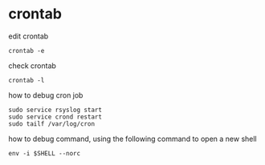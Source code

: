 # crontab

edit crontab
````
crontab -e
````

check crontab
````
crontab -l
````

how to debug cron job
````
sudo service rsyslog start
sudo service crond restart 
sudo tailf /var/log/cron
````

how to debug command, using the following command to open a new shell
````
env -i $SHELL --norc
````
